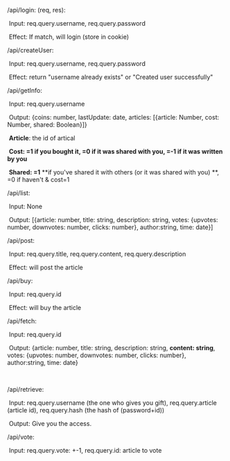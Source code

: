 /api/login: (req, res): 

​		Input: req.query.username, req.query.password

​		Effect: If match, will login (store in cookie)

/api/createUser: 

​		Input: req.query.username, req.query.password

​		Effect: return "username already exists" or "Created user successfully"

/api/getInfo:

​		Input: req.query.username

​		Output: {coins: number, lastUpdate: date, articles: [{article: Number, cost: Number, shared: Boolean}]}

​					**Article**: the id of artical

​					**Cost: =1 if you bought it, =0 if it was shared with you, =-1 if it was written by you**

​					**Shared: =1** **if you've shared it with others (or it was shared with you) **, =0 if haven't & cost=1

/api/list:

​		Input: None

​		Output: [{article: number, title: string, description: string, votes: {upvotes: number, downvotes: number, clicks: number}, author:string, time: date}]

/api/post:

​		Input: req.query.title, req.query.content, req.query.description

​		Effect: will post the article

/api/buy:

​		Input: req.query.id

​		Effect: will buy the article

/api/fetch:

​		Input: req.query.id

​		Output: {article: number, title: string,  description: string, **content: string**, votes: {upvotes: number, downvotes: number, clicks: number}, author:string, time: date}

​	

/api/retrieve: 

​		Input: req.query.username (the one who gives you gift), req.query.article (article id), req.query.hash (the hash of (password+id))

​		Output: Give you the access. 



/api/vote:

​		Input: req.query.vote: +-1, req.query.id: article to vote